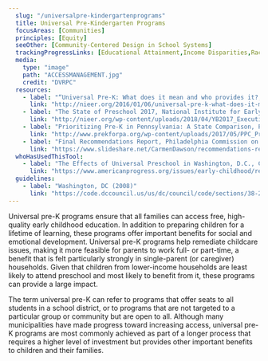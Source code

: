 ```yaml
---
  slug: "/universalpre-kindergartenprograms"
  title: Universal Pre-Kindergarten Programs
  focusAreas: [Communities]
  principles: [Equity]
  seeOther: [Community-Centered Design in School Systems]
  trackingProgressLinks: [Educational Attainment,Income Disparities,Racial & Ethnic Disparities,Sex Disparities]
  media: 
    type: "image"
    path: "ACCESSMANAGEMENT.jpg"
    credit: "DVRPC"
  resources: 
    - label: "“Universal Pre-K: What does it mean and who provides it?,” National Institute for Early Education Research, Rutgers Graduate School of Education"
      link: "http://nieer.org/2016/01/06/universal-pre-k-what-does-it-mean-and-who-provides-it"
    - label: "The State of Preschool 2017, National Institute for Early Education Research, Rutgers Graduate School of Education"
      link: "http://nieer.org/wp-content/uploads/2018/04/YB2017_Executive-Summary.pdf"
    - label: "Prioritizing Pre-K in Pennsylvania: A State Comparison, Pre-K for PA"
      link: "http://www.prekforpa.org/wp-content/uploads/2017/05/PPC_Pre-K_ComparisonReport_web.pdf"
    - label: "Final Recommendations Report, Philadelphia Commission on Universal Pre-Kindergarten"
      link: "https://www.slideshare.net/CarmenDawson/recommendations-report"
  whoHasUsedThisTool: 
    - label: "The Effects of Universal Preschool in Washington, D.C., Center for American Progress (2018)"
      link: "https://www.americanprogress.org/issues/early-childhood/reports/2018/09/26/458208/effects-universal-preschool-washington-d-c/"
  guidelines: 
    - label: "Washington, DC (2008)"
      link: "https://code.dccouncil.us/us/dc/council/code/sections/38-273.01.html"
---
```


Universal pre-K programs ensure that all families can access free, high-quality early childhood education. In addition to preparing children for a lifetime of learning, these programs offer important benefits for social and emotional development. Universal pre-K programs help remediate childcare issues, making it more feasible for parents to work full- or part-time, a benefit that is felt particularly strongly in single-parent (or caregiver) households. Given that children from lower-income households are least likely to attend preschool and most likely to benefit from it, these programs can provide a large impact.

The term universal pre-K can refer to programs that offer seats to all students in a school district, or to programs that are not targeted to a particular group or community but are open to all. Although many municipalities have made progress toward increasing access, universal pre-K programs are most commonly achieved as part of a longer process that requires a higher level of investment but provides other important benefits to children and their families.
